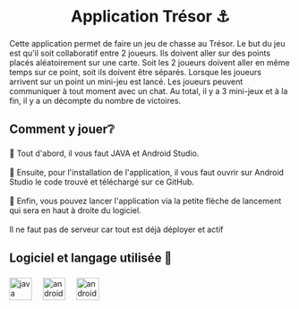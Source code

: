 <h1 align="center">Application Trésor ⚓</h1>

###

<p align="left">Cette application permet de faire un jeu de chasse au Trésor. Le but du jeu est qu'il soit collaboratif entre 2 joueurs. Ils doivent aller sur des points placés aléatoirement sur une carte. Soit les 2 joueurs doivent aller en même temps sur ce point, soit ils doivent être séparés. Lorsque les joueurs arrivent sur un point un mini-jeu est lancé. Les joueurs peuvent communiquer à tout moment avec un chat. Au total, il y a 3 mini-jeux et à la fin, il y a un décompte du nombre de victoires.</p>

###

<h2 align="left">Comment y jouer❔</h2>

###

<p align="left">🚧 Tout d'abord, il vous faut JAVA et Android Studio.<br><br>📄 Ensuite, pour l'installation de l'application, il vous faut ouvrir sur Android Studio le code trouvé et téléchargé sur ce GitHub.<br><br>🔔 Enfin, vous pouvez lancer l'application via la petite flèche de lancement qui sera en haut à droite du logiciel.
<br><br>Il ne faut pas de serveur car tout est déjà déployer et actif</p>

###

<h2 align="left">Logiciel et langage utilisée 📲</h2>

###

<div align="left">
  <img src="https://cdn.jsdelivr.net/gh/devicons/devicon/icons/java/java-original.svg" height="40" alt="java logo"  />
  <img width="12" />
  <img src="https://cdn.jsdelivr.net/gh/devicons/devicon/icons/androidstudio/androidstudio-original.svg" height="40" alt="androidstudio logo"  />
  <img width="12" />
  <img src="https://cdn.jsdelivr.net/gh/devicons/devicon/icons/android/android-original.svg" height="40" alt="android logo"  />
</div>

###
